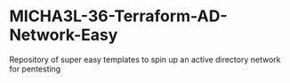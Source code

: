 # MICHA3L-36-Terraform-AD-Network-Easy
Repository of super easy templates to spin up an active directory network for pentesting

